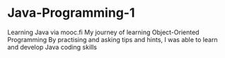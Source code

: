 # Java-Programming-1
Learning Java via mooc.fi
My journey of learning Object-Oriented Programming
By practising and asking tips and hints, I was able to learn and develop Java coding skills

